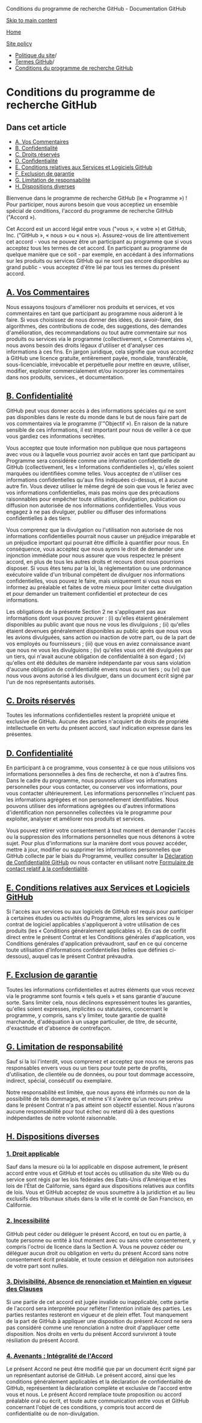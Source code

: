Conditions du programme de recherche GitHub - Documentation GitHub

[Skip to main content](#main-content)

[Home](/fr)

[Site policy](/fr/site-policy)

* [Politique du site](/fr/site-policy)/
* [Termes GitHub](/fr/site-policy/github-terms)/
* [Conditions du programme de recherche GitHub](/fr/site-policy/github-terms/github-research-program-terms)

Conditions du programme de recherche GitHub
==========

Dans cet article
----------

* [A. Vos Commentaires](#a-your-feedback)
* [B. Confidentialité](#b-confidentiality)
* [C. Droits réservés](#c-reservation-of-rights)
* [D. Confidentialité](#d-privacy)
* [E. Conditions relatives aux Services et Logiciels GitHub](#e-github-services-and-software-terms)
* [F. Exclusion de garantie](#f-disclaimer-of-warranties)
* [G. Limitation de responsabilité](#g-limitation-of-liability)
* [H. Dispositions diverses](#h-miscellaneous)

Bienvenue dans le programme de recherche GitHub (le « Programme ») ! Pour participer, nous aurons besoin que vous acceptiez un ensemble spécial de conditions, l'accord du programme de recherche GitHub ("Accord »).

Cet Accord est un accord légal entre vous ("vous », « votre ») et GitHub, Inc. ("GitHub », « nous » ou « nous »). Assurez-vous de lire attentivement cet accord - vous ne pouvez être un participant au programme que si vous acceptez tous les termes de cet accord. En participant au programme de quelque manière que ce soit - par exemple, en accédant à des informations sur les produits ou services GitHub qui ne sont pas encore disponibles au grand public - vous acceptez d'être lié par tous les termes du présent accord.

[A. Vos Commentaires](#a-your-feedback)
----------

Nous essayons toujours d'améliorer nos produits et services, et vos commentaires en tant que participant au programme nous aideront à le faire. Si vous choisissez de nous donner des idées, du savoir-faire, des algorithmes, des contributions de code, des suggestions, des demandes d'amélioration, des recommandations ou tout autre commentaire sur nos produits ou services via le programme (collectivement, « Commentaires »), nous avons besoin des droits légaux d'utiliser et d'analyser ces informations à ces fins. En jargon juridique, cela signifie que vous accordez à GitHub une licence gratuite, entièrement payée, mondiale, transférable, sous-licenciable, irrévocable et perpétuelle pour mettre en œuvre, utiliser, modifier, exploiter commercialement et/ou incorporer les commentaires dans nos produits, services., et documentation.

[B. Confidentialité](#b-confidentiality)
----------

GitHub peut vous donner accès à des informations spéciales qui ne sont pas disponibles dans le reste du monde dans le but de nous faire part de vos commentaires via le programme (l'"Objectif »). En raison de la nature sensible de ces informations, il est important pour nous de veiller à ce que vous gardiez ces informations secrètes.

Vous acceptez que toute information non publique que nous partageons avec vous ou à laquelle vous pourriez avoir accès en tant que participant au Programme sera considérée comme une information confidentielle de GitHub (collectivement, les « Informations confidentielles »), qu'elles soient marquées ou identifiées comme telles. Vous acceptez de n'utiliser ces informations confidentielles qu'aux fins indiquées ci-dessus, et à aucune autre fin. Vous devez utiliser le même degré de soin que vous le feriez avec vos informations confidentielles, mais pas moins que des précautions raisonnables pour empêcher toute utilisation, divulgation, publication ou diffusion non autorisée de nos informations confidentielles. Vous vous engagez à ne pas divulguer, publier ou diffuser des informations confidentielles à des tiers.

Vous comprenez que la divulgation ou l'utilisation non autorisée de nos informations confidentielles pourrait nous causer un préjudice irréparable et un préjudice important qui pourrait être difficile à quantifier pour nous. En conséquence, vous acceptez que nous ayons le droit de demander une injonction immédiate pour nous assurer que vous respectez le présent accord, en plus de tous les autres droits et recours dont nous pourrions disposer. Si vous êtes tenu par la loi, la réglementation ou une ordonnance exécutoire valide d'un tribunal compétent de divulguer nos informations confidentielles, vous pouvez le faire, mais uniquement si vous nous en informez au préalable et faites de votre mieux pour limiter cette divulgation et pour demander un traitement confidentiel et protecteur de ces informations.

Les obligations de la présente Section 2 ne s'appliquent pas aux informations dont vous pouvez prouver : (i) qu'elles étaient généralement disponibles au public avant que nous ne vous les divulguions ; (ii) qu'elles étaient devenues généralement disponibles au public après que nous vous les avions divulguées, sans action ou inaction de votre part, ou de la part de vos employés ou fournisseurs ; (iii) que vous en aviez connaissance avant que nous ne vous les divulguions ; (iv) qu'elles vous ont été divulguées par un tiers, qui n'avait aucune obligation de confidentialité à son égard ; (v) qu'elles ont été déduites de manière indépendante par vous sans violation d'aucune obligation de confidentialité envers nous ou un tiers ; ou (vi) que nous vous avons autorisé à les divulguer, dans un document écrit signé par l'un de nos représentants autorisés.

[C. Droits réservés](#c-reservation-of-rights)
----------

Toutes les informations confidentielles restent la propriété unique et exclusive de GitHub. Aucune des parties n'acquiert de droits de propriété intellectuelle en vertu du présent accord, sauf indication expresse dans les présentes.

[D. Confidentialité](#d-privacy)
----------

En participant à ce programme, vous consentez à ce que nous utilisions vos informations personnelles à des fins de recherche, et non à d'autres fins. Dans le cadre du programme, nous pouvons utiliser vos informations personnelles pour vous contacter, ou conserver vos informations, pour vous contacter ultérieurement. Les informations personnelles n'incluent pas les informations agrégées et non personnellement identifiables. Nous pouvons utiliser des informations agrégées ou d'autres informations d'identification non personnelles collectées via le programme pour exploiter, analyser et améliorer nos produits et services.

Vous pouvez retirer votre consentement à tout moment et demander l'accès ou la suppression des informations personnelles que nous détenons à votre sujet. Pour plus d'informations sur la manière dont vous pouvez accéder, mettre à jour, modifier ou supprimer les informations personnelles que GitHub collecte par le biais du Programme, veuillez consulter la [Déclaration de Confidentialité GitHub](/fr/site-policy/privacy-policies/github-privacy-statement) ou nous contacter en utilisant notre [Formulaire de contact relatif à la confidentialité](https://github.com/contact/privacy).

[E. Conditions relatives aux Services et Logiciels GitHub](#e-github-services-and-software-terms)
----------

Si l'accès aux services ou aux logiciels de GitHub est requis pour participer à certaines études ou activités du Programme, alors les services ou le contrat de logiciel applicables s'appliqueront à votre utilisation de ces produits (les « Conditions généralement applicables »). En cas de conflit direct entre le présent Contrat et les Conditions générales d'application, vos Conditions générales d'application prévaudront, sauf en ce qui concerne toute utilisation d'Informations confidentielles (telles que définies ci-dessous), auquel cas le présent Contrat prévaudra.

[F. Exclusion de garantie](#f-disclaimer-of-warranties)
----------

Toutes les informations confidentielles et autres éléments que vous recevez via le programme sont fournis « tels quels » et sans garantie d'aucune sorte. Sans limiter cela, nous déclinons expressément toutes les garanties, qu'elles soient expresses, implicites ou statutaires, concernant le programme, y compris, sans s'y limiter, toute garantie de qualité marchande, d'adéquation à un usage particulier, de titre, de sécurité, d'exactitude et d'absence de contrefaçon.

[G. Limitation de responsabilité](#g-limitation-of-liability)
----------

Sauf si la loi l'interdit, vous comprenez et acceptez que nous ne serons pas responsables envers vous ou un tiers pour toute perte de profits, d'utilisation, de clientèle ou de données, ou pour tout dommage accessoire, indirect, spécial, consécutif ou exemplaire.

Notre responsabilité est limitée, que nous ayons été informés ou non de la possibilité de tels dommages, et même s'il s'avère qu'un recours prévu dans le présent Contrat n'a pas atteint son objectif essentiel. Nous n'aurons aucune responsabilité pour tout échec ou retard dû à des questions indépendantes de notre volonté raisonnable.

[H. Dispositions diverses](#h-miscellaneous)
----------

### [1. Droit applicable](#1-governing-law) ###

Sauf dans la mesure où la loi applicable en dispose autrement, le présent accord entre vous et GitHub et tout accès ou utilisation du site Web ou du service sont régis par les lois fédérales des États-Unis d'Amérique et les lois de l'État de Californie, sans égard aux dispositions relatives aux conflits de lois. Vous et GitHub acceptez de vous soumettre à la juridiction et au lieu exclusifs des tribunaux situés dans la ville et le comté de San Francisco, en Californie.

### [2. Incessibilité](#2-non-assignability) ###

GitHub peut céder ou déléguer le présent Accord, en tout ou en partie, à toute personne ou entité à tout moment avec ou sans votre consentement, y compris l'octroi de licence dans la Section A. Vous ne pouvez céder ou déléguer aucun droit ou obligation en vertu du présent Accord sans notre consentement écrit préalable, et toute cession et délégation non autorisées de votre part sont nulles.

### [3. Divisibilité, Absence de renonciation et Maintien en vigueur des Clauses](#3-severability-no-waiver-and-survival) ###

Si une partie de cet accord est jugée invalide ou inapplicable, cette partie de l'accord sera interprétée pour refléter l'intention initiale des parties. Les parties restantes resteront en vigueur et de plein effet. Tout manquement de la part de GitHub à appliquer une disposition du présent Accord ne sera pas considéré comme une renonciation à notre droit d'appliquer cette disposition. Nos droits en vertu du présent Accord survivront à toute résiliation du présent Accord.

### [4. Avenants ; Intégralité de l'Accord](#4-avenants-intégralité-de-laccord) ###

Le présent Accord ne peut être modifié que par un document écrit signé par un représentant autorisé de GitHub. Le présent accord, ainsi que les conditions généralement applicables et la déclaration de confidentialité de GitHub, représentent la déclaration complète et exclusive de l'accord entre vous et nous. Le présent Accord remplace toute proposition ou accord préalable oral ou écrit, et toute autre communication entre vous et GitHub concernant l'objet de ces conditions, y compris tout accord de confidentialité ou de non-divulgation.
